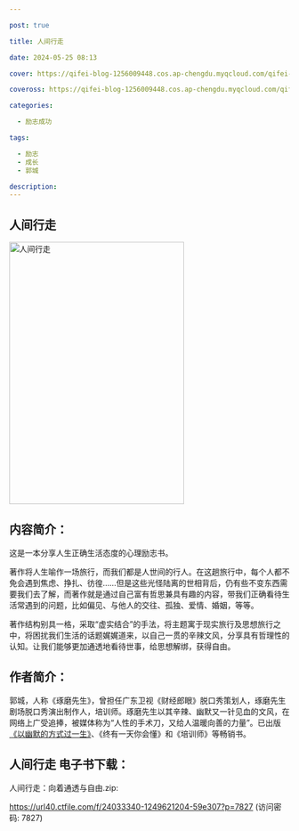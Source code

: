 ```yaml
---

post: true

title: 人间行走

date: 2024-05-25 08:13

cover: https://qifei-blog-1256009448.cos.ap-chengdu.myqcloud.com/qifei-blog/66134c8e68eb935713454ebc.jpg

coveross: https://qifei-blog-1256009448.cos.ap-chengdu.myqcloud.com/qifei-blog/66134c8e68eb935713454ebc.jpg

categories:

  - 励志成功

tags:

  - 励志
  - 成长
  - 郭城

description:
---
```


## 人间行走
<img alt="人间行走 " class="aligncenter loading" data-was-processed="true" decoding="async" fetchpriority="high" height="471" src="https://qifei-blog-1256009448.cos.ap-chengdu.myqcloud.com/qifei-blog/66134c8e68eb935713454ebc.jpg " style="cursor: zoom-in;" width="314"/>

## 内容简介：

这是一本分享人生正确生活态度的心理励志书。

著作将人生喻作一场旅行，而我们都是人世间的行人。在这趟旅行中，每个人都不免会遇到焦虑、挣扎、彷徨……但是这些光怪陆离的世相背后，仍有些不变东西需要我们去了解，而著作就是通过自己富有哲思兼具有趣的内容，带我们正确看待生活常遇到的问题，比如偏见、与他人的交往、孤独、爱情、婚姻，等等。

著作结构别具一格，采取“虚实结合”的手法，将主题寓于现实旅行及思想旅行之中，将困扰我们生活的话题娓娓道来，以自己一贯的辛辣文风，分享具有哲理性的认知。让我们能够更加通透地看待世事，给思想解绑，获得自由。

## 作者简介：

郭城，人称《琢磨先生》，曾担任广东卫视《财经郎眼》脱口秀策划人，琢磨先生剧场脱口秀演出制作人，培训师。琢磨先生以其辛辣、幽默又一针见血的文风，在网络上广受追捧，被媒体称为“人性的手术刀，又给人温暖向善的力量”。已出版<a href="https://www.huibooks.com/20262.html">《以幽默的方式过一生》</a>、《终有一天你会懂》和《培训师》等畅销书。

## 人间行走 电子书下载：
人间行走：向着通透与自由.zip: 

https://url40.ctfile.com/f/24033340-1249621204-59e307?p=7827 (访问密码: 7827)
